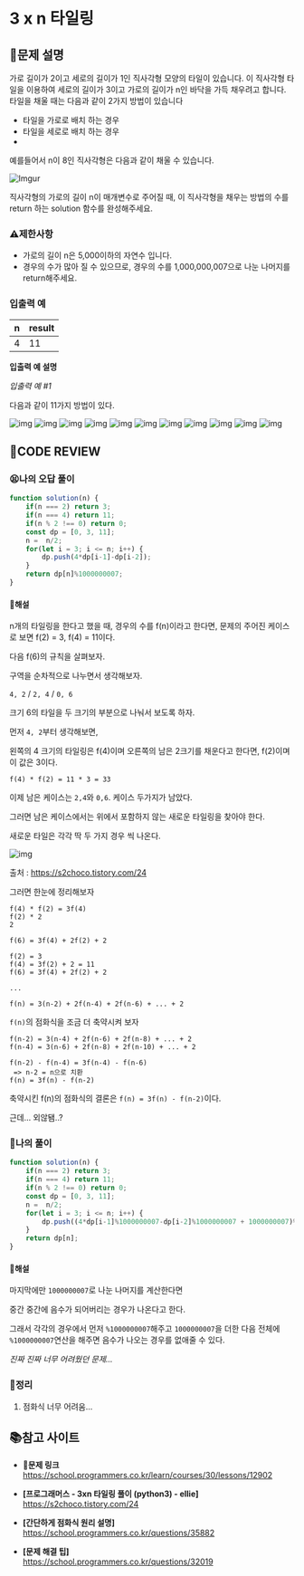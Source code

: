 # 3 x n 타일링

## **📝문제 설명**

가로 길이가 2이고 세로의 길이가 1인 직사각형 모양의 타일이 있습니다. 이 직사각형 타일을 이용하여 세로의 길이가 3이고 가로의 길이가 n인 바닥을 가득 채우려고 합니다. 타일을 채울 때는 다음과 같이 2가지 방법이 있습니다

- 타일을 가로로 배치 하는 경우
- 타일을 세로로 배치 하는 경우
- 
예를들어서 n이 8인 직사각형은 다음과 같이 채울 수 있습니다.

![Imgur](https://i.imgur.com/zBW7peI.png)

직사각형의 가로의 길이 n이 매개변수로 주어질 때, 이 직사각형을 채우는 방법의 수를 return 하는 solution 함수를 완성해주세요.

### **⚠제한사항**

- 가로의 길이 n은 5,000이하의 자연수 입니다.
- 경우의 수가 많아 질 수 있으므로, 경우의 수를 1,000,000,007으로 나눈 나머지를 return해주세요.

### **입출력 예**

| n   | result |
| --- | ------ |
| 4   | 11     |

**입출력 예 설명**

*입출력 예 #1*

다음과 같이 11가지 방법이 있다.

![img](https://i.imgur.com/nnoT9kL.png) ![img](https://i.imgur.com/QTZFrTH.png) ![img](https://i.imgur.com/YE1JfJn.png) ![img](https://i.imgur.com/QhYvRTr.png) ![img](https://i.imgur.com/NKgKTIR.png) ![img](https://i.imgur.com/3uobFxe.png) ![img](https://i.imgur.com/sEK9oor.png) ![img](https://i.imgur.com/u6dpiep.png) ![img](https://i.imgur.com/re3C19N.png) ![img](https://i.imgur.com/GerdAJB.png) ![img](https://i.imgur.com/ITcbWj0.png)

## **🧐CODE REVIEW**

### **😫나의 오답 풀이**

```js
function solution(n) {
    if(n === 2) return 3;
    if(n === 4) return 11;
    if(n % 2 !== 0) return 0;
    const dp = [0, 3, 11];
    n =  n/2;
    for(let i = 3; i <= n; i++) {
        dp.push(4*dp[i-1]-dp[i-2]);
    }
    return dp[n]%1000000007;
}
```

#### **📝해설**

n개의 타일링을 한다고 했을 때, 경우의 수를 f(n)이라고 한다면, 문제의 주어진 케이스로 보면 f(2) = 3, f(4) = 11이다.

다음 f(6)의 규칙을 살펴보자.

구역을 순차적으로 나누면서 생각해보자.

`4, 2` / `2, 4` / `0, 6`

크기 6의 타일을 두 크기의 부분으로 나눠서 보도록 하자.

먼저 `4, 2`부터 생각해보면,

왼쪽의 4 크기의 타일링은 f(4)이며
오른쪽의 남은 2크기를 채운다고 한다면, f(2)이며 이 값은 3이다.

`f(4) * f(2) = 11 * 3 = 33`

이제 남은 케이스는 `2,4`와 `0,6`. 케이스 두가지가 남았다.

그러면 남은 케이스에서는 위에서 포함하지 않는 새로운 타일링을 찾아야 한다.

새로운 타일은 각각 딱 두 가지 경우 씩 나온다.

![img](https://img1.daumcdn.net/thumb/R1280x0/?scode=mtistory2&fname=https%3A%2F%2Fblog.kakaocdn.net%2Fdn%2FrCzOU%2FbtqDurNi5UJ%2FAnx3Cni2eLSfpIsYtvoii1%2Fimg.png)

출처 : https://s2choco.tistory.com/24


그러면 한눈에 정리해보자

```
f(4) * f(2) = 3f(4)
f(2) * 2
2

f(6) = 3f(4) + 2f(2) + 2
```

```
f(2) = 3
f(4) = 3f(2) + 2 = 11
f(6) = 3f(4) + 2f(2) + 2

...

f(n) = 3(n-2) + 2f(n-4) + 2f(n-6) + ... + 2
```

`f(n)`의 점화식을 조금 더 축약시켜 보자

```
f(n-2) = 3(n-4) + 2f(n-6) + 2f(n-8) + ... + 2
f(n-4) = 3(n-6) + 2f(n-8) + 2f(n-10) + ... + 2

f(n-2) - f(n-4) = 3f(n-4) - f(n-6)
 => n-2 = n으로 치환
f(n) = 3f(n) - f(n-2)
```

축약시킨 f(n)의 점화식의 결론은
`f(n) = 3f(n) - f(n-2)`이다.

근데... 외않됌..?

### **🧾나의 풀이**

```js
function solution(n) {
    if(n === 2) return 3;
    if(n === 4) return 11;
    if(n % 2 !== 0) return 0;
    const dp = [0, 3, 11];
    n =  n/2;
    for(let i = 3; i <= n; i++) {
        dp.push((4*dp[i-1]%1000000007-dp[i-2]%1000000007 + 1000000007)%1000000007)
    }
    return dp[n];
}
```

#### **📝해설**

마지막에만 `1000000007`로 나눈 나머지를 계산한다면

중간 중간에 음수가 되어버리는 경우가 나온다고 한다.

그래서 각각의 경우에서 먼저 `%1000000007`해주고 `1000000007`을 더한 다음 전체에 `%1000000007`연산을 해주면 음수가 나오는 경우를 없애줄 수 있다.

*진짜 진짜 너무 어려웠던 문제...*

### **🔖정리**

1. 점화식 너무 어려움...

## 📚참고 사이트

- **🔗문제 링크**<br/>
https://school.programmers.co.kr/learn/courses/30/lessons/12902

- **[프로그래머스 - 3xn 타일링 풀이 (python3) - ellie]**<br/>
https://s2choco.tistory.com/24

- **[간단하게 점화식 원리 설명]**<br/>
https://school.programmers.co.kr/questions/35882

- **[문제 해결 팁]**<br/>
https://school.programmers.co.kr/questions/32019

